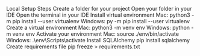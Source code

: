 Local Setup Steps
    Create a folder for your project
    Open your folder in your IDE
    Open the terminal in your IDE
    Install virtual environment
        Mac: python3 -m pip install --user virtualenv
        Windows: py -m pip install --user virtualenv
    Create a virtual environment
        Mac: python3 -m venv env
        Windows: python -m venv env
    Activate your environment
        Mac: source ./env/bin/activate
        Windows: .\env\Scripts\activate
    Install SQLAlchemy pip install sqlalchemy
    Create requirements file pip freeze > requirements.txt